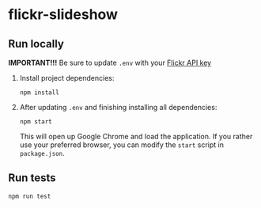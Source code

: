 # flickr-slideshow

## Run locally
__IMPORTANT!!!__ Be sure to update `.env` with your [Flickr API key](https://www.flickr.com/services/api/misc.api_keys.html)



1. Install project dependencies:


   `npm install`


2. After updating `.env` and finishing installing all dependencies:



   `npm start`


   This will open up Google Chrome and load the application. If you rather use your preferred browser, you can modify the `start` script in `package.json`. 

## Run tests
`npm run test`




